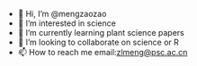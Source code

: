 - 👋 Hi, I’m @mengzaozao
- 👀 I’m interested in science
- 🌱 I’m currently learning plant science papers
- 💞️ I’m looking to collaborate on science or R
- 📫 How to reach me
   email:zlmeng@psc.ac.cn

<!---
mengzaozao/mengzaozao is a ✨ special ✨ repository because its `README.md` (this file) appears on your GitHub profile.
You can click the Preview link to take a look at your changes.
--->
